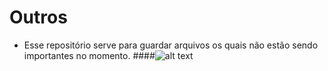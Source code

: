 # Outros
- Esse repositório serve para guardar arquivos os quais não estão sendo importantes no momento.
####![alt text](http://www.estudioinfinito.com.br/site/wp-content/uploads/2012/05/outros01.jpg)
